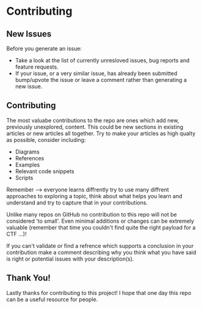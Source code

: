 # Contributing

## New Issues 

Before you generate an issue:

+ Take a look at the list of currently unresloved issues, bug reports and feature requests.
+ If your issue, or a very similar issue, has already been submitted bump/upvote the issue or leave a comment rather than generating a new issue. 

## Contributing

The most valuabe contributions to the repo are ones which add new, previously unexplored, content. This could be new sections in existing articles or new articles all together. Try to make your articles as high qualty as possible, consider including:

+ Diagrams
+ References
+ Examples
+ Relevant code snippets
+ Scripts

Remember --> everyone learns diffrently try to use many diffrent approaches to exploring a topic, think about what helps you learn and understand and try to capture that in your contributions.

Unlike many repos on GitHub no contribution to this repo will not be considered 'to small'. Even minimal additions or changes can be extremely valuable (remember that time you couldn't find quite the right payload for a CTF ...)!

If you can't validate or find a refrence which supports a conclusion in your contribution make a comment describing why you think what you have said is right or potential issues with your description(s).

## Thank You!

Lastly thanks for contributing to this project! I hope that one day this repo can be a useful resource for people.

